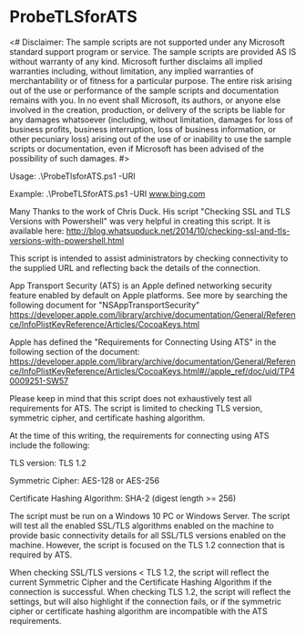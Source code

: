 # ProbeTLSforATS
<#
 Disclaimer: The sample scripts are not supported under any Microsoft standard support program or service. 
 The sample scripts are provided AS IS without warranty of any kind. Microsoft further disclaims all implied warranties 
 including, without limitation, any implied warranties of merchantability or of fitness for a particular purpose. 
 The entire risk arising out of the use or performance of the sample scripts and documentation remains with you. In no event shall Microsoft, its authors, or anyone else involved in the creation, production, or delivery of the scripts be liable for any damages whatsoever (including, without limitation, damages for loss of business profits, business interruption, loss of business information, or other pecuniary loss) arising out of the use of or inability to use the sample scripts or documentation, even if Microsoft has been advised of the possibility of such damages.
#>
	
Usage:	.\ProbeTlsforATS.ps1 -URI <Website URI>

Example:	.\ProbeTLSforATS.ps1 -URI www.bing.com

Many Thanks to the work of Chris Duck. His script "Checking SSL and TLS Versions with Powershell" was very helpful in creating this script. It is available here: http://blog.whatsupduck.net/2014/10/checking-ssl-and-tls-versions-with-powershell.html

This script is intended to assist administrators by checking connectivity to the supplied URL and reflecting back the details of the connection.

App Transport Security (ATS) is an Apple defined networking security feature enabled by default on Apple platforms. See more by searching the following document for "NSAppTransportSecurity"
https://developer.apple.com/library/archive/documentation/General/Reference/InfoPlistKeyReference/Articles/CocoaKeys.html

Apple has defined the "Requirements for Connecting Using ATS" in the following section of the document: https://developer.apple.com/library/archive/documentation/General/Reference/InfoPlistKeyReference/Articles/CocoaKeys.html#//apple_ref/doc/uid/TP40009251-SW57

Please keep in mind that this script does not exhaustively test all requirements for ATS. The script is limited to checking TLS version, symmetric cipher, and certificate hashing algorithm.

At the time of this writing, the requirements for connecting using ATS include the following:

 TLS version: TLS 1.2 
 
 Symmetric Cipher: AES-128 or AES-256
 
 Certificate Hashing Algorithm: SHA-2 (digest length >= 256)

The script must be run on a Windows 10 PC or Windows Server. The script will test all the enabled SSL/TLS algorithms enabled on the machine to provide basic connectivity details for all SSL/TLS versions enabled on the machine. However, the script is focused on the TLS 1.2 connection that is required by ATS.

When checking SSL/TLS versions < TLS 1.2, the script will reflect the current Symmetric Cipher and the Certificate Hashing Algorithm if the connection is successful.
When checking TLS 1.2, the script will reflect the settings, but will also highlight if the connection fails, or if the symmetric cipher or certificate hashing algorithm are incompatible with the ATS requirements.


